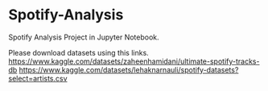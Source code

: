 # Spotify-Analysis
Spotify Analysis Project in Jupyter Notebook.

Please download datasets using this links.
https://www.kaggle.com/datasets/zaheenhamidani/ultimate-spotify-tracks-db
https://www.kaggle.com/datasets/lehaknarnauli/spotify-datasets?select=artists.csv
